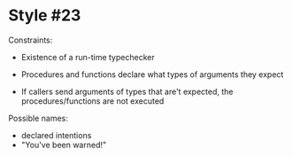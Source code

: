 Style #23
==============================

Constraints:

- Existence of a run-time typechecker

- Procedures and functions declare what types of arguments they expect

- If callers send arguments of types that are't expected, the
  procedures/functions are not executed


Possible names:

- declared intentions
- "You've been warned!"

